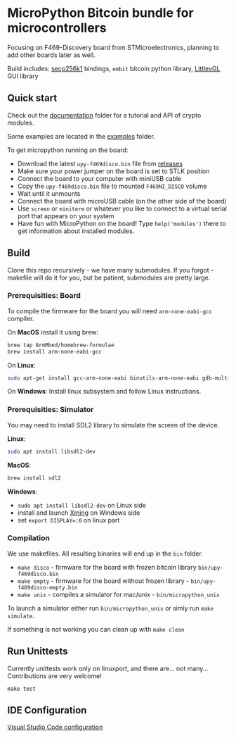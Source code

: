 # MicroPython Bitcoin bundle for microcontrollers

Focusing on F469-Discovery board from STMicroelectronics, planning to add other boards later as well.

Build includes: [secp256k1](https://github.com/bitcoin-core/secp256k1) bindings, `embit` bitcoin python library, [LittlevGL](https://littlevgl.com/) GUI library

## Quick start

Check out the [documentation](./docs) folder for a tutorial and API of crypto modules.

Some examples are located in the [examples](./examples) folder.

To get micropython running on the board:
- Download the latest `upy-f469disco.bin` file from [releases](https://github.com/diybitcoinhardware/f469-disco/releases)
- Make sure your power jumper on the board is set to STLK position
- Connect the board to your computer with miniUSB cable
- Copy the `upy-f469disco.bin` file to mounted `F469NI_DISCO` volume
- Wait until it unmounts
- Connect the board with microUSB cable (on the other side of the board)
- Use `screen` or `miniterm` or whatever you like to connect to a virtual serial port that appears on your system
- Have fun with MicroPython on the board! Type `help('modules')` there to get information about installed modules.

## Build

Clone this repo recursively - we have many submodules. If you forgot - makefile will do it for you, but be patient, submodules are pretty large.

### Prerequisities: Board

To compile the firmware for the board you will need `arm-none-eabi-gcc` compiler.

On **MacOS** install it using brew: 
```sh
brew tap ArmMbed/homebrew-formulae
brew install arm-none-eabi-gcc
```

On **Linux**: 
```sh
sudo apt-get install gcc-arm-none-eabi binutils-arm-none-eabi gdb-multiarch openocd
```

On **Windows**: Install linux subsystem and follow Linux instructions.

### Prerequisities: Simulator

You may need to install SDL2 library to simulate the screen of the device.

**Linux**: 
```sh
sudo apt install libsdl2-dev
```

**MacOS**: 
```sh
brew install sdl2
```

**Windows**: 
- `sudo apt install libsdl2-dev` on Linux side 
- install and launch [Xming](https://sourceforge.net/projects/xming/) on Windows side
- set `export DISPLAY=:0` on linux part

### Compilation

We use makefiles. All resulting binaries will end up in the `bin` folder.

- `make disco` - firmware for the board with frozen bitcoin library `bin/upy-f469disco.bin`
- `make empty` - firmware for the board without frozen library - `bin/upy-f469disco-empty.bin`
- `make unix` - compiles a simulator for mac/unix - `bin/micropython_unix`

To launch a simulator either run `bin/micropython_unix` or simly run `make simulate`.

If something is not working you can clean up with `make clean`

## Run Unittests

Currently unittests work only on linuxport, and there are... not many... Contributions are very welcome!

```
make test
```

## IDE Configuration

[Visual Studio Code configuration](/debug/vscode.md)
